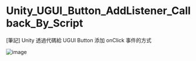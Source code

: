 # Unity_UGUI_Button_AddListener_Callback_By_Script
[筆記] Unity 透過代碼給 UGUI Button 添加 onClick 事件的方式


![image](https://github.com/Yasudabo/Unity_UGUI_Button_AddListener_Callback_By_Script/blob/master/UGUIButtonAddListenerScriptDemo.gifl)
